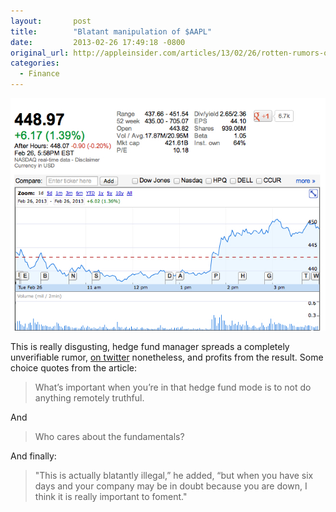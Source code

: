 ```yaml
---
layout:       post
title:        "Blatant manipulation of $AAPL"
date:         2013-02-26 17:49:18 -0800
original_url: http://appleinsider.com/articles/13/02/26/rotten-rumors-of-impossible-apple-stock-split-helps-fund-manager-clear-profits
categories:
  - Finance
---
```




 ![AAPL.022613.jpg](/assets/import/d5eb46efebb894cd1fcc66cda1bd7afe.jpg) 

 This is really disgusting, hedge fund manager spreads a completely unverifiable rumor,  [on twitter](https://twitter.com/DougKass/statuses/306475843784425472)  nonetheless, and profits from the result. Some choice quotes from the article: 

 >  What’s important when you’re in that hedge fund mode is to not do anything remotely truthful. 

 And 

 >  Who cares about the fundamentals? 

 And finally:  

 >  "This is actually blatantly illegal,” he added, “but when you have six days and your company may be in doubt because you are down, I think it is really important to foment." 

 
